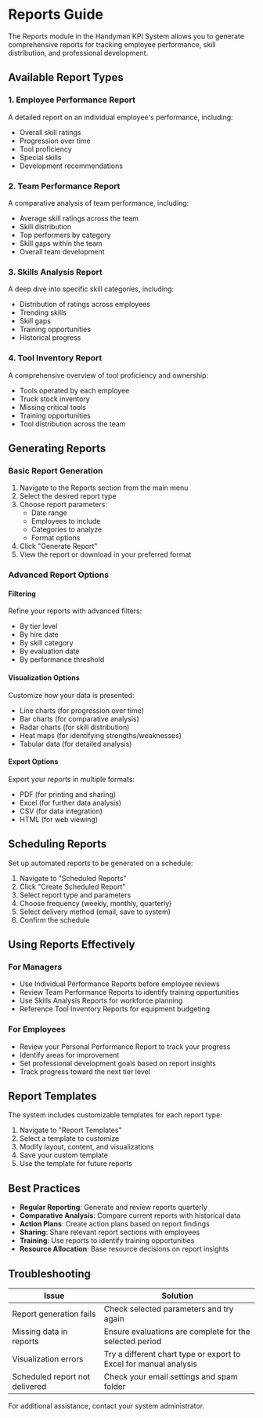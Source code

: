 # Reports Guide

The Reports module in the Handyman KPI System allows you to generate comprehensive reports for tracking employee performance, skill distribution, and professional development.

## Available Report Types

### 1. Employee Performance Report

A detailed report on an individual employee's performance, including:
- Overall skill ratings
- Progression over time
- Tool proficiency
- Special skills
- Development recommendations

### 2. Team Performance Report

A comparative analysis of team performance, including:
- Average skill ratings across the team
- Skill distribution
- Top performers by category
- Skill gaps within the team
- Overall team development

### 3. Skills Analysis Report

A deep dive into specific skill categories, including:
- Distribution of ratings across employees
- Trending skills
- Skill gaps
- Training opportunities
- Historical progress

### 4. Tool Inventory Report

A comprehensive overview of tool proficiency and ownership:
- Tools operated by each employee
- Truck stock inventory
- Missing critical tools
- Training opportunities
- Tool distribution across the team

## Generating Reports

### Basic Report Generation

1. Navigate to the Reports section from the main menu
2. Select the desired report type
3. Choose report parameters:
   - Date range
   - Employees to include
   - Categories to analyze
   - Format options
4. Click "Generate Report"
5. View the report or download in your preferred format

### Advanced Report Options

#### Filtering

Refine your reports with advanced filters:
- By tier level
- By hire date
- By skill category
- By evaluation date
- By performance threshold

#### Visualization Options

Customize how your data is presented:
- Line charts (for progression over time)
- Bar charts (for comparative analysis)
- Radar charts (for skill distribution)
- Heat maps (for identifying strengths/weaknesses)
- Tabular data (for detailed analysis)

#### Export Options

Export your reports in multiple formats:
- PDF (for printing and sharing)
- Excel (for further data analysis)
- CSV (for data integration)
- HTML (for web viewing)

## Scheduling Reports

Set up automated reports to be generated on a schedule:

1. Navigate to "Scheduled Reports"
2. Click "Create Scheduled Report"
3. Select report type and parameters
4. Choose frequency (weekly, monthly, quarterly)
5. Select delivery method (email, save to system)
6. Confirm the schedule

## Using Reports Effectively

### For Managers

- Use Individual Performance Reports before employee reviews
- Review Team Performance Reports to identify training opportunities
- Use Skills Analysis Reports for workforce planning
- Reference Tool Inventory Reports for equipment budgeting

### For Employees

- Review your Personal Performance Report to track your progress
- Identify areas for improvement
- Set professional development goals based on report insights
- Track progress toward the next tier level

## Report Templates

The system includes customizable templates for each report type:

1. Navigate to "Report Templates"
2. Select a template to customize
3. Modify layout, content, and visualizations
4. Save your custom template
5. Use the template for future reports

## Best Practices

- **Regular Reporting**: Generate and review reports quarterly
- **Comparative Analysis**: Compare current reports with historical data
- **Action Plans**: Create action plans based on report findings
- **Sharing**: Share relevant report sections with employees
- **Training**: Use reports to identify training opportunities
- **Resource Allocation**: Base resource decisions on report insights

## Troubleshooting

| Issue | Solution |
|-------|----------|
| Report generation fails | Check selected parameters and try again |
| Missing data in reports | Ensure evaluations are complete for the selected period |
| Visualization errors | Try a different chart type or export to Excel for manual analysis |
| Scheduled report not delivered | Check your email settings and spam folder |

For additional assistance, contact your system administrator.
